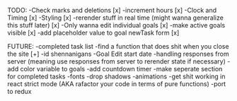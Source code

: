 TODO:
-Check marks and deletions [x]
-increment hours [x]
-Clock and Timing [x]
-Styling [x]
-rerender stuff in real time (might wanna generalize this stuff later) [x]
-Only wanna edit individual goals [x]
-make active goals visible [x]
-add placeholder value to goal newTask form [x]

FUTURE:
-completed task list
-find a function that does shit when you close the site [+]
-id shennanigans
-Goal Edit start date
-handling responses from server (meaning use responses from server to rerender state if necessary)
-add color variable to goals 
-add countdown timer
-make seperate section for completed tasks
-fonts
-drop shadows
-animations
-get shit working in react strict mode (AKA rafactor your code in terms of pure functions)
-port to redux